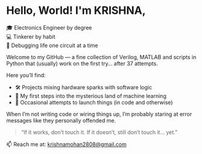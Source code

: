 #  Hello, World! I'm KRISHNA,

🎓 Electronics Engineer by degree  
💻 Tinkerer by habit  
🤖 Debugging life one circuit at a time

Welcome to my GitHub —  a fine collection of Verilog, MATLAB and scripts in Python that (usually) work on the first try… after 37 attempts.

Here you’ll find:
- 🛠️ Projects mixing hardware sparks with software logic
- 🧠 My first steps into the mysterious land of machine learning
- 🚀 Occasional attempts to launch things (in code and otherwise)

When I’m not writing code or wiring things up, I’m probably staring at error messages like they personally offended me.

> “If it works, don’t touch it. If it doesn’t, still don’t touch it... yet.”

📫 Reach me at: krishnamohan2808@gmail.com
